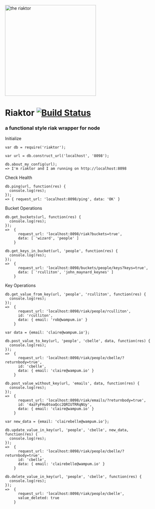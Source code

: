 <img src="http://4.bp.blogspot.com/_TaxA4M5bjX8/S-Hg34oB_sI/AAAAAAAAAEI/_BMipkv-0w8/s640/4a60d7e53af5d,Arc-Reactor-RELOADED.png" alt="the riaktor" width="300px;"/>

# Riaktor [![Build Status](https://travis-ci.org/wampum/riaktor.png?branch=master)](https://travis-ci.org/wampum/riaktor)

### a functional style riak wrapper for node

Initialize

    var db = require('riaktor');

    var url = db.construct_url('localhost', '8098');

    db.about_my_config(url);
    => I'm riaktor and I am running on http://localhost:8098


Check Health

    db.ping(url, function(res) {
      console.log(res);
    });
    => { request_url: 'localhost:8098/ping', data: 'OK' }

Bucket Operations

    db.get_buckets(url, function(res) {
      console.log(res);
    });
    =>  {
          request_url: 'localhost:8098/riak?buckets=true',
          data: [ 'wizard', 'people' ]
        }

    db.get_keys_in_bucket(url, 'people', function(res) {
      console.log(res);
    });
    =>  {
          request_url: 'localhost:8098/buckets/people/keys?keys=true',
          data: [ 'rculliton', 'john_maynard_keynes' ]
        }

Key Operations

    db.get_value_from_key(url, 'people', 'rculliton', function(res) {
      console.log(res);
    });
    =>  {
          request_url: 'localhost:8098/riak/people/rculliton',
          id: 'rculliton',
          data: { email: 'rob@wampum.io' }
        }

    var data = {email: 'claire@wampum.io'};

    db.post_value_to_key(url, 'people', 'cbelle', data, function(res) {
      console.log(res);
    });
    =>  {
          request_url: 'localhost:8098/riak/people/cbelle/?returnbody=true',
          id: 'cbelle',
          data: { email: 'claire@wampum.io' }
        }

    db.post_value_without_key(url, 'emails', data, function(res) {
      console.log(res);
    });
    =>  {
          request_url: 'localhost:8098/riak/emails/?returnbody=true',
          id: '4azFyFHu0toaQcc2QRIUTRRqNUy',
          data: { email: 'claire@wampum.io' }
        }

    var new_data = {email: 'clairebelle@wampum.io'};

    db.update_value_in_key(url, 'people', 'cbelle', new_data, function(res) {
      console.log(res);
    });
    =>  {
          request_url: 'localhost:8098/riak/people/cbelle/?returnbody=true',
          id: 'cbelle',
          data: { email: 'clairebelle@wampum.io' }
        }

    db.delete_value_in_key(url, 'people', 'cbelle', function(res) {
      console.log(res);
    });
    =>  {
          request_url: 'localhost:8098/riak/people/cbelle',
          value_deleted: true
        }